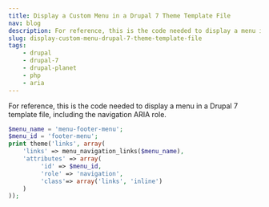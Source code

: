 ```yaml
---
title: Display a Custom Menu in a Drupal 7 Theme Template File
nav: blog
description: For reference, this is the code needed to display a menu in a Drupal 7 template file.
slug: display-custom-menu-drupal-7-theme-template-file
tags:
    - drupal
    - drupal-7
    - drupal-planet
    - php
    - aria
---
```

For reference, this is the code needed to display a menu in a Drupal 7 template file, including the navigation ARIA role.

~~~php
$menu_name = 'menu-footer-menu';
$menu_id = 'footer-menu';
print theme('links', array(
    'links' => menu_navigation_links($menu_name),
    'attributes' => array(
         'id' => $menu_id,
         'role' => 'navigation',
         'class'=> array('links', 'inline')
    )
));
~~~
